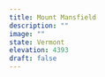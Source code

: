 ```yaml
---
title: Mount Mansfield
description: ""
image: ""
state: Vermont
elevation: 4393 
draft: false
---
```

